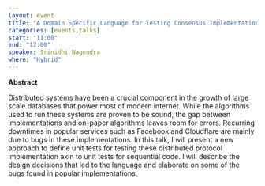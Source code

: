 ```yaml
---
layout: event
title: "A Domain Specific Language for Testing Consensus Implementations"
categories: [events,talks]
start: "11:00"
end: "12:00"
speaker: Srinidhi Nagendra
where: "Hybrid"
---
```


**Abstract**

Distributed systems have been a crucial component in the growth of large scale databases that power most of modern internet. While the algorithms used to run these systems are proven to be sound, the gap between implementations and on-paper algorithms leaves room for errors. Recurring downtimes in popular services such as Facebook and Cloudflare are mainly due to bugs in these implementations. In this talk, I will present a new approach to define unit tests for testing these distributed protocol implementation akin to unit tests for sequential code. I will describe the design decisions that led to the language and elaborate on some of the bugs found in popular implementations.